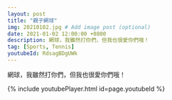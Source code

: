```yaml
---
layout: post
title: "親子網球"
img: 20210102.jpg # Add image post (optional)
date: 2021-01-02 12:00:00 +0800
description: 網球，我雖然打你們，但我也很愛你們哦！
tag: [Sports, Tennis]
youtubeId: RdsagBDgUWk
---
```

網球，我雖然打你們，但我也很愛你們哦！

{% include youtubePlayer.html id=page.youtubeId %}